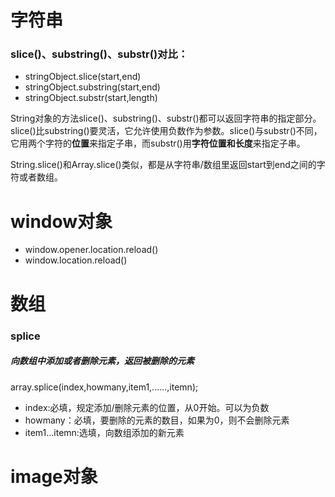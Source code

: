 # 字符串
### slice()、substring()、substr()对比：
- stringObject.slice(start,end)
- stringObject.substring(start,end)
- stringObject.substr(start,length)

String对象的方法slice()、substring()、substr()都可以返回字符串的指定部分。slice()比substring()要灵活，它允许使用负数作为参数。slice()与substr()不同，它用两个字符的**位置**来指定子串，而substr()用**字符位置和长度**来指定子串。

String.slice()和Array.slice()类似，都是从字符串/数组里返回start到end之间的字符或者数组。
    
# window对象
- window.opener.location.reload()
- window.location.reload()

# 数组
### splice
##### 向数组中添加或者删除元素，返回被删除的元素
array.splice(index,howmany,item1,......,itemn);
- index:必填，规定添加/删除元素的位置，从0开始。可以为负数
- howmany：必填，要删除的元素的数目，如果为0，则不会删除元素
- item1...itemn:选填，向数组添加的新元素

# image对象



